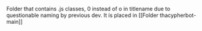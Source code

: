 Folder that contains .js classes, 0 instead of o in titlename due to questionable naming by previous dev. It is placed in [[Folder thacypherbot-main]]